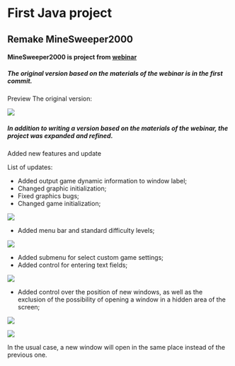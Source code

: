 # First Java project
## Remake MineSweeper2000


#### MineSweeper2000 is project from [webinar](https://youtu.be/shM-eFH9aGw)

##### The original version based on the materials of the webinar is in the first commit.

Preview The original version:

![](https://user-images.githubusercontent.com/94999233/143879898-6dbfdd80-4c11-4792-917c-6726d7326178.png)

##### In addition to writing a version based on the materials of the webinar, the project was expanded and refined.
Added new features and update

List of updates:

- Added output game dynamic information to window label;
- Changed graphic initialization;
- Fixed graphics bugs;
- Changed game initialization;

![](https://user-images.githubusercontent.com/94999233/143881856-339909d7-af7e-4df4-aab8-997d54f24585.png)
- Added menu bar and standard difficulty levels;

![](https://user-images.githubusercontent.com/94999233/143880256-6f1a65d0-318e-4a85-8355-d51e1af5aebb.png)
- Added submenu for select custom game settings;
- Added control for entering text fields;

![](https://user-images.githubusercontent.com/94999233/143881412-0072cd7b-d4d9-4e4f-94ed-7d5f93eb3103.png)
- Added control over the position of new windows, as well as the exclusion of the possibility of opening a window in a hidden area of the screen;

![](https://user-images.githubusercontent.com/94999233/143882602-3cde9c04-f489-4763-9f43-6bfa7db35155.png)

![](https://user-images.githubusercontent.com/94999233/143882797-a10d1b52-d1ec-4b60-a88c-8f7fd5eb5561.png)

In the usual case, a new window will open in the same place instead of the previous one.
